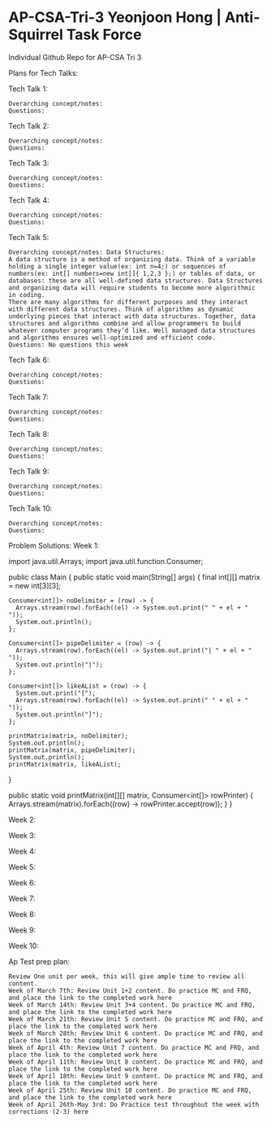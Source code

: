 # AP-CSA-Tri-3 Yeonjoon Hong | Anti-Squirrel Task Force
Individual Github Repo for AP-CSA Tri 3

Plans for Tech Talks:

Tech Talk 1:

    Overarching concept/notes:
    Questions:

Tech Talk 2:

    Overarching concept/notes:
    Questions:

Tech Talk 3:

    Overarching concept/notes:
    Questions:

Tech Talk 4:

    Overarching concept/notes:
    Questions:

Tech Talk 5:

    Overarching concept/notes: Data Structures:
    A data structure is a method of organizing data. Think of a variable holding a single integer value(ex: int n=4;) or sequences of numbers(ex: int[] numbers=new int[]{ 1,2,3 };) or tables of data, or databases: these are all well-defined data structures. Data Structures and organizing data will require students to become more algorithmic in coding.
    There are many algorithms for different purposes and they interact with different data structures. Think of algorithms as dynamic underlying pieces that interact with data structures. Together, data structures and algorithms combine and allow programmers to build whatever computer programs they’d like. Well managed data structures and algorithms ensures well-optimized and efficient code.
    Questions: No questions this week

Tech Talk 6:

    Overarching concept/notes:
    Questions:

Tech Talk 7:

    Overarching concept/notes:
    Questions:

Tech Talk 8:

    Overarching concept/notes:
    Questions:

Tech Talk 9:

    Overarching concept/notes:
    Questions:

Tech Talk 10:

    Overarching concept/notes:
    Questions:

Problem Solutions: Week 1:

import java.util.Arrays;
import java.util.function.Consumer;

public class Main {
  public static void main(String[] args) {
    final int[][] matrix = new int[3][3];

    Consumer<int[]> noDelimiter = (row) -> {
      Arrays.stream(row).forEach((el) -> System.out.print(" " + el + " "));
      System.out.println();
    };

    Consumer<int[]> pipeDelimiter = (row) -> {
      Arrays.stream(row).forEach((el) -> System.out.print("| " + el + " "));
      System.out.println("|");
    };

    Consumer<int[]> likeAList = (row) -> {
      System.out.print("[");
      Arrays.stream(row).forEach((el) -> System.out.print(" " + el + " "));
      System.out.println("]");
    };

    printMatrix(matrix, noDelimiter);
    System.out.println();
    printMatrix(matrix, pipeDelimiter);
    System.out.println();
    printMatrix(matrix, likeAList);
  }

  public static void printMatrix(int[][] matrix, Consumer<int[]> rowPrinter) {
    Arrays.stream(matrix).forEach((row) -> rowPrinter.accept(row));
  }
}

Week 2:

Week 3:

Week 4:

Week 5:

Week 6:

Week 7:

Week 8:

Week 9:

Week 10:

Ap Test prep plan:

    Review One unit per week, this will give ample time to review all content.
    Week of March 7th: Review Unit 1+2 content. Do practice MC and FRQ, and place the link to the completed work here
    Week of March 14th: Review Unit 3+4 content. Do practice MC and FRQ, and place the link to the completed work here
    Week of March 21th: Review Unit 5 content. Do practice MC and FRQ, and place the link to the completed work here
    Week of March 28th: Review Unit 6 content. Do practice MC and FRQ, and place the link to the completed work here
    Week of April 4th: Review Unit 7 content. Do practice MC and FRQ, and place the link to the completed work here
    Week of April 11th: Review Unit 8 content. Do practice MC and FRQ, and place the link to the completed work here
    Week of April 18th: Review Unit 9 content. Do practice MC and FRQ, and place the link to the completed work here
    Week of April 25th: Review Unit 10 content. Do practice MC and FRQ, and place the link to the completed work here
    Week of April 26th-May 3rd: Do Practice test throughout the week with corrections (2-3) here
